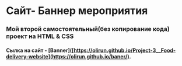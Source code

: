 # Сайт- Баннер мероприятия 
### Мой второй самостоятельный(без копирование кода) проект на HTML & CSS

#### Сылка на сайт - [Banner]([https://olirun.github.io/Project-3__Food-delivery-website](https://olirun.github.io/baner/).
